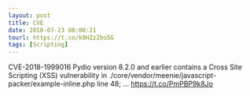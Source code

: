 ```yaml
---
layout: post
title: CVE
date: 2018-07-23 00:00:21
tourl: https://t.co/k9HZz2bu5G
tags: [Scripting]
---
```

CVE-2018-1999016 Pydio version 8.2.0 and earlier contains a Cross Site Scripting (XSS) vulnerability in ./core/vendor/meenie/javascript-packer/example-inline.php line 48; ... https://t.co/PmPBP9k8Jo